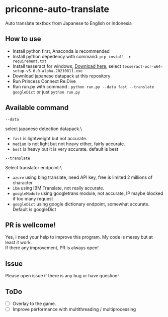# priconne-auto-translate

Auto translate textbox from Japanese to English or Indonesia

## How to use

- Install python first, Anaconda is recommended 
- Install python depedency with command: ```pip install -r requirement.txt```
- Install tesseract for windows, [Download here](https://digi.bib.uni-mannheim.de/tesseract/), select `tesseract-ocr-w64-setup-v5.0.0-alpha.20210811.exe`
- Download japanese datapack at this repository
- Run Princess Connect Re:Dive
- Run run.py with command : `python run.py --data fast --translate googleDict` or just `python run.py`

## Available command

`--data`

select japanese detection datapack.\
- `fast` is lightweight but not accurate.
- `medium` is not light but not heavy either, fairly accurate.
- `best` is heavy but it is very accurate. default is best

`--translate`

Select translator endpoint.\
- `azure` using bing translate, need API key, free is limited 2 millions of character
- `ibm` using IBM Translate, not really accurate.
- `googleModule` using googletrans module, not accurate, IP maybe blocked if too many request
- `googleDict` using google dictionary endpoint, somewhat accurate. Default is googleDict

## PR is wellcome!

Yes, I need your help to improve this program. My code is messy but at least it work.\
If there any improvement, PR is always open!

## Issue

Please open issue if there is any bug or have question!

## ToDo
- [ ] Overlay to the game.
- [ ] Improve performance with multithreading / multiprocessing
